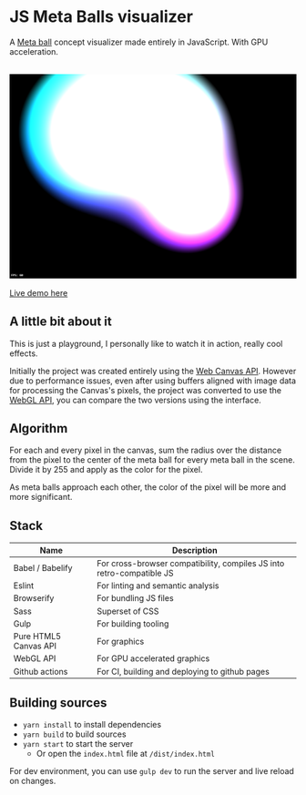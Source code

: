 # JS Meta Balls visualizer

A [Meta ball](https://en.wikipedia.org/wiki/Metaballs) concept visualizer made entirely in JavaScript.
With GPU acceleration.

<center>
 <br/>
 <img src=".github/screenshot01.png"/>
</center>

[Live demo here](https://leandrosq.github.io/js-metaballs/)

## A little bit about it

This is just a playground, I personally like to watch it in action, really cool effects.

Initially the project was created entirely using the [Web Canvas API](https://developer.mozilla.org/en-US/docs/Web/API/Canvas_API). However due to performance issues, even after using buffers aligned with image data for processing the Canvas's pixels, the project was converted to use the [WebGL API](https://developer.mozilla.org/en-US/docs/Web/API/WebGL_API), you can compare the two versions using the interface.


## Algorithm

For each and every pixel in the canvas, sum the radius over the distance from the pixel to the center of the meta ball for every meta ball in the scene.
Divide it by 255 and apply as the color for the pixel.

As meta balls approach each other, the color of the pixel will be more and more significant.

## Stack

| Name | Description |
| -- | -- |
| Babel / Babelify | For cross-browser compatibility, compiles JS into retro-compatible JS |
| Eslint | For linting and semantic analysis |
| Browserify | For bundling JS files |
| Sass | Superset of CSS |
| Gulp | For building tooling |
| Pure HTML5 Canvas API | For graphics |
| WebGL API | For GPU accelerated graphics |
| Github actions | For CI, building and deploying to github pages |

## Building sources

- `yarn install` to install dependencies
- `yarn build` to build sources
- `yarn start` to start the server
  - Or open the `index.html` file at `/dist/index.html`

For dev environment, you can use `gulp dev` to run the server and live reload on changes.
